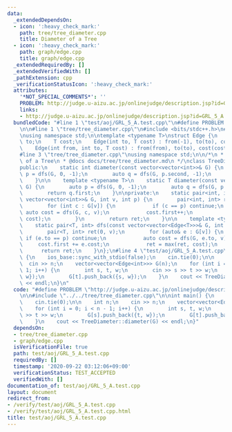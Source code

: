 ```yaml
---
data:
  _extendedDependsOn:
  - icon: ':heavy_check_mark:'
    path: tree/tree_diameter.cpp
    title: Diameter of a Tree
  - icon: ':heavy_check_mark:'
    path: graph/edge.cpp
    title: graph/edge.cpp
  _extendedRequiredBy: []
  _extendedVerifiedWith: []
  _pathExtension: cpp
  _verificationStatusIcon: ':heavy_check_mark:'
  attributes:
    '*NOT_SPECIAL_COMMENTS*': ''
    PROBLEM: http://judge.u-aizu.ac.jp/onlinejudge/description.jsp?id=GRL_5_A
    links:
    - http://judge.u-aizu.ac.jp/onlinejudge/description.jsp?id=GRL_5_A
  bundledCode: "#line 1 \"test/aoj/GRL_5_A.test.cpp\"\n#define PROBLEM \"http://judge.u-aizu.ac.jp/onlinejudge/description.jsp?id=GRL_5_A\"\
    \n\n#line 1 \"tree/tree_diameter.cpp\"\n#include <bits/stdc++.h>\n#line 2 \"graph/edge.cpp\"\
    \nusing namespace std;\n\ntemplate <typename T>\nstruct Edge {\n    int from,\
    \ to;\n    T cost;\n    Edge(int to, T cost) : from(-1), to(to), cost(cost) {}\n\
    \    Edge(int from, int to, T cost) : from(from), to(to), cost(cost) {}\n};\n\
    #line 3 \"tree/tree_diameter.cpp\"\nusing namespace std;\n\n/*\n * @brief Diameter\
    \ of a Tree\n * @docs docs/tree/tree_diameter.md\n */\nclass TreeDiameter {\n\
    public:\n    static int diameter(const vector<vector<int>>& G) {\n        auto\
    \ p = dfs(G, 0, -1);\n        auto q = dfs(G, p.second, -1);\n        return q.first;\n\
    \    }\n\n    template <typename T>\n    static T diameter(const vector<vector<Edge<T>>>&\
    \ G) {\n        auto p = dfs(G, 0, -1);\n        auto q = dfs(G, p.second, -1);\n\
    \        return q.first;\n    }\n\nprivate:\n    static pair<int, int> dfs(const\
    \ vector<vector<int>>& G, int v, int p) {\n        pair<int, int> ret(0, v);\n\
    \        for (int c : G[v]) {\n            if (c == p) continue;\n           \
    \ auto cost = dfs(G, c, v);\n            cost.first++;\n            ret = max(ret,\
    \ cost);\n        }\n        return ret;\n    }\n\n    template <typename T>\n\
    \    static pair<T, int> dfs(const vector<vector<Edge<T>>>& G, int v, int p) {\n\
    \        pair<T, int> ret(0, v);\n        for (auto& e : G[v]) {\n           \
    \ if (e.to == p) continue;\n            auto cost = dfs(G, e.to, v);\n       \
    \     cost.first += e.cost;\n            ret = max(ret, cost);\n        }\n  \
    \      return ret;\n    }\n};\n#line 4 \"test/aoj/GRL_5_A.test.cpp\"\n\nint main()\
    \ {\n    ios_base::sync_with_stdio(false);\n    cin.tie(0);\n\n    int n;\n  \
    \  cin >> n;\n    vector<vector<Edge<int>>> G(n);\n    for (int i = 0; i < n -\
    \ 1; i++) {\n        int s, t, w;\n        cin >> s >> t >> w;\n        G[s].push_back({t,\
    \ w});\n        G[t].push_back({s, w});\n    }\n    cout << TreeDiameter::diameter(G)\
    \ << endl;\n}\n"
  code: "#define PROBLEM \"http://judge.u-aizu.ac.jp/onlinejudge/description.jsp?id=GRL_5_A\"\
    \n\n#include \"../../tree/tree_diameter.cpp\"\n\nint main() {\n    ios_base::sync_with_stdio(false);\n\
    \    cin.tie(0);\n\n    int n;\n    cin >> n;\n    vector<vector<Edge<int>>> G(n);\n\
    \    for (int i = 0; i < n - 1; i++) {\n        int s, t, w;\n        cin >> s\
    \ >> t >> w;\n        G[s].push_back({t, w});\n        G[t].push_back({s, w});\n\
    \    }\n    cout << TreeDiameter::diameter(G) << endl;\n}"
  dependsOn:
  - tree/tree_diameter.cpp
  - graph/edge.cpp
  isVerificationFile: true
  path: test/aoj/GRL_5_A.test.cpp
  requiredBy: []
  timestamp: '2020-09-22 03:12:06+09:00'
  verificationStatus: TEST_ACCEPTED
  verifiedWith: []
documentation_of: test/aoj/GRL_5_A.test.cpp
layout: document
redirect_from:
- /verify/test/aoj/GRL_5_A.test.cpp
- /verify/test/aoj/GRL_5_A.test.cpp.html
title: test/aoj/GRL_5_A.test.cpp
---
```

